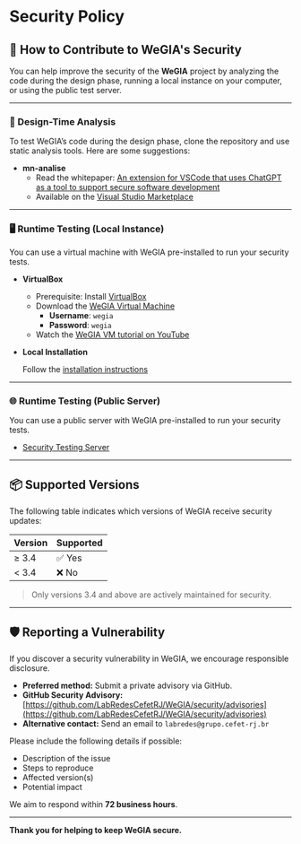 # Security Policy

## 🔐 How to Contribute to WeGIA's Security

You can help improve the security of the **WeGIA** project by analyzing the code during the design phase, running a local instance on your computer, or using the public test server.

---

### 🧠 Design-Time Analysis

To test WeGIA’s code during the design phase, clone the repository and use static analysis tools. Here are some suggestions:

- **mn-analise**
  - Read the whitepaper: [An extension for VSCode that uses ChatGPT as a tool to support secure software development](https://periodicos.univali.br/index.php/acotb/article/view/20376)
  - Available on the [Visual Studio Marketplace](https://marketplace.visualstudio.com/items/MustafaNeto.mn-analise/)

---

### 🖥️ Runtime Testing (Local Instance)

You can use a virtual machine with WeGIA pre-installed to run your security tests.

- **VirtualBox**
  - Prerequisite: Install [VirtualBox](https://www.virtualbox.org/wiki/Downloads)
  - Download the [WeGIA Virtual Machine](https://www.wegia.org/vm/)
    - **Username**: `wegia`  
    - **Password**: `wegia`
  - Watch the [WeGIA VM tutorial on YouTube](https://youtu.be/mGayZb2snqk)

- **Local Installation**

  Follow the [ installation instructions](https://github.com/LabRedesCefetRJ/WeGIA?tab=readme-ov-file#como-instalar)

---

### 🌐 Runtime Testing (Public Server)

You can use a public server with WeGIA pre-installed to run your security tests.

- [Security Testing Server](https://sec.wegia.org/)

---

## 📦 Supported Versions

The following table indicates which versions of WeGIA receive security updates:

| Version | Supported |
|---------|-----------|
| ≥ 3.4   | ✅ Yes     |
| < 3.4   | ❌ No      |

> Only versions 3.4 and above are actively maintained for security.

---

## 🛡️ Reporting a Vulnerability

If you discover a security vulnerability in WeGIA, we encourage responsible disclosure.

- **Preferred method:** Submit a private advisory via GitHub.
- **GitHub Security Advisory:** [https://github.com/LabRedesCefetRJ/WeGIA/security/advisories](https://github.com/LabRedesCefetRJ/WeGIA/security/advisories)
- **Alternative contact:** Send an email to `labredes@grupo.cefet-rj.br`

Please include the following details if possible:

- Description of the issue
- Steps to reproduce
- Affected version(s)
- Potential impact

We aim to respond within **72 business hours**.

---

**Thank you for helping to keep WeGIA secure.**
